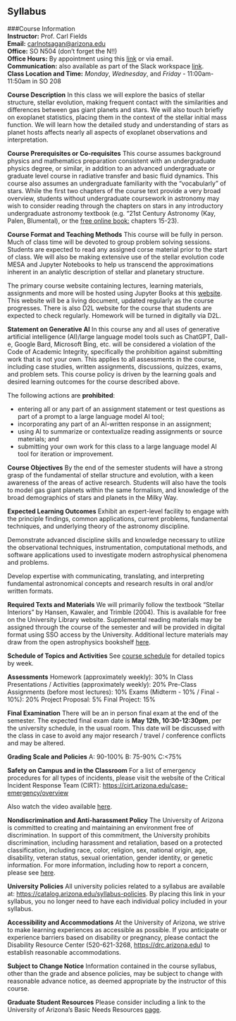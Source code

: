 ## Syllabus


###Course Information       
**Instructor:** Prof. Carl Fields    
**Email:** [carlnotsagan@arizona.edu](mailto::carlnotsagan@arizona.edu)  
**Office:** SO N504 (don’t forget the N!!)   
**Office Hours:** By appointment using this [link](https://outlook.office.com/bookwithme/user/833d4a6f20774482afc3f8650b401684@arizona.edu/meetingtype/TDuAWBI7FUGjb949-MyYHw2?anonymous&ep=mLinkFromTile) or via email.     
**Communication:** also available as part of the Slack workspace [link](https://join.slack.com/t/astrptys545-25/shared_invite/zt-2xhv7bz29-kyQoPTsU~Hi0UrQLj67slw).  
**Class Location and Time:** _Monday_, _Wednesday_, and _Friday_ - 11:00am-11:50am in SO 208

**Course Description**
In this class we will explore the basics of stellar structure, stellar evolution, making frequent contact with the similarities and differences between gas giant planets and stars. We will also touch briefly on exoplanet statistics, placing them in the context of the stellar initial mass function. We will learn how the detailed study and understanding of stars as planet hosts affects nearly all aspects of exoplanet observations and interpretation.

**Course Prerequisites or Co-requisites** 
This course assumes background physics and mathematics preparation consistent with an undergraduate physics degree, or similar, in addition to an advanced undergraduate or graduate level course in radiative transfer and basic fluid dynamics. This course also assumes an undergraduate familiarity with the “vocabularly” of stars. While the first two chapters of the course text provide a very broad overview, students without undergraduate coursework in astronomy may wish to consider reading through the chapters on stars in any introductory undergraduate astronomy textbook (e.g. “21st Century Astronomy (Kay, Palen, Blumental), or the [free online book:](https://openstax.org/details/books/astronomy-2e) chapters 15-23). 

**Course Format and Teaching Methods**
This course will be fully in person. Much of class time will be devoted to group problem solving sessions. Students are expected to read any assigned corse material prior to the start of class. We will also be making extensive use of the stellar evolution code MESA and Jupyter Notebooks to help us transcend the approximations inherent in an analytic description of stellar and planetary structure. 

The primary course website containing lectures, learning materials, assignments and more will be hosted using Jupyter Books at this [website](https://carlnotsagan.github.io/ast545sp25/). This website will be a living document, updated regularly as the course progresses. There is also D2L website for the course that students are expected to check regularly. Homework will be turned in digitally via D2L.

**Statement on Generative AI**
In this course any and all uses of generative artificial intelligence (AI)/large language model tools such as ChatGPT, Dall-e, Google Bard, Microsoft Bing, etc. will be considered a violation of the Code of Academic Integrity, specifically the prohibition against submitting work that is not your own. This applies to all assessments in the course, including case studies, written assignments, discussions, quizzes, exams, and problem sets. This course policy is driven by the learning goals and desired learning outcomes for the course described above. 

The following actions are **prohibited**: 

 - entering all or any part of an assignment statement or test questions as part of a prompt to a large language model AI tool;
 - incorporating any part of an AI-written response in an assignment;
 - using AI to summarize or contextualize reading assignments or source materials; and
 - submitting your own work for this class to a large language model AI tool for iteration or
improvement.

**Course Objectives**
By the end of the semester students will have a strong grasp of the fundamental of stellar structure and evolution, with a keen awareness of the areas of active research. Students will also have the tools to model gas giant planets within the same formalism, and knowledge of the broad demographics of stars and planets in the Milky Way. 

**Expected Learning Outcomes**
Exhibit an expert-level facility to engage with the principle findings, common applications, current problems, fundamental techniques, and underlying theory of the astronomy discipline.

Demonstrate advanced discipline skills and knowledge necessary to utilize the observational techniques, instrumentation, computational methods, and software applications used to investigate modern astrophysical phenomena and problems.

Develop expertise with communicating, translating, and interpreting fundamental astronomical concepts and research results in oral and/or written formats.

**Required Texts and Materials**
We will primarily follow the textbook “Stellar Interiors” by Hansen, Kawaler, and Trimble (2004). This is available for free on the University Library website. Supplemental reading materials may be assigned through the course of the semester and will be provided in digital format using SSO access by the University. Additional lecture materials may draw from the open astrophysics bookshelf [here](https://web.pa.msu.edu/people/ebrown/docs/stellar-notes.pdf).

**Schedule of Topics and Activities**
See [course schedule](syllabus.md) for detailed topics by week.

**Assessments**
Homework (approximately weekly): 30% 
In Class Presentations / Activities (approximately weekly): 20%
Pre-Class Assignments (before most lectures): 10%
Exams (Midterm - 10% / Final - 10%): 20%
Project Proposal: 5% 
Final Project: 15% 


**Final Examination**
There will be an in person final exam at the end of the semester. The expected final exam date is **May 12th, 10:30-12:30pm**, per the university schedule, in the usual room. This date will be discussed with the class in case to avoid any major research / travel / conference conflicts and may be altered.

**Grading Scale and Policies**
A: 90-100%
B: 75-90%
C:<75%

**Safety on Campus and in the Classroom**
For a list of emergency procedures for all types of incidents, please visit the website of the Critical Incident Response Team (CIRT): https://cirt.arizona.edu/case-emergency/overview 

Also watch the video available [here](https://arizona.sabacloud.com/Saba/Web_spf/NA7P1PRD161/common/learningeventdetail/crtfy000000000003560).

**Nondiscrimination and Anti-harassment Policy**
The University of Arizona is committed to creating and maintaining an environment free of discrimination. In support of this commitment, the University prohibits discrimination, including harassment and retaliation, based on a protected classification, including race, color, religion, sex, national origin, age, disability, veteran status, sexual orientation, gender identity, or genetic information. For more information, including how to report a concern, please see [here](http://policy.arizona.edu/human-resources/nondiscrimination-and-anti-harassment-policy).

**University Policies**
All university policies related to a syllabus are available at: https://catalog.arizona.edu/syllabus-policies. By placing this link in your syllabus, you no longer need to have each individual policy included in your syllabus.

**Accessibility and Accommodations** At the University of Arizona, we strive to make learning experiences as accessible as possible. If you anticipate or experience barriers based on disability or pregnancy, please contact the Disability Resource Center (520-621-3268, https://drc.arizona.edu) to establish reasonable accommodations.

**Subject to Change Notice**
Information contained in the course syllabus, other than the grade and absence policies, may be subject to change with reasonable advance notice, as deemed appropriate by the instructor of this course.

**Graduate Student Resources**
Please consider including a link to the University of Arizona’s Basic Needs Resources [page]( http://basicneeds.arizona.edu/index.html).

